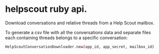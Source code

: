 # helpscout ruby api.

Download conversations and relative threads from a Help Scout mailbox.

To generate a csv file with all the conversations data and separate files each containing threads belongs to a specific conversation:

```bash
HelpScoutConversationDownloader.new(app_id, app_secret, mailbox_id)
```


